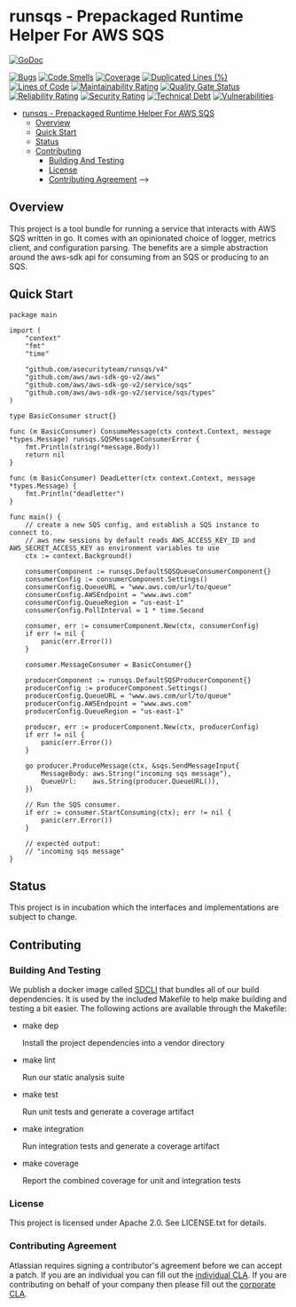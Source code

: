 <a id="markdown-runsqs---prepackaged-runtime-helper-for-aws-sqs" name="runsqs---prepackaged-runtime-helper-for-aws-sqs"></a>
# runsqs - Prepackaged Runtime Helper For AWS SQS
[![GoDoc](https://godoc.org/github.com/asecurityteam/runsqs?status.svg)](https://godoc.org/github.com/asecurityteam/runsqs)

[![Bugs](https://sonarcloud.io/api/project_badges/measure?project=asecurityteam_runsqs&metric=bugs)](https://sonarcloud.io/dashboard?id=asecurityteam_runsqs)
[![Code Smells](https://sonarcloud.io/api/project_badges/measure?project=asecurityteam_runsqs&metric=code_smells)](https://sonarcloud.io/dashboard?id=asecurityteam_runsqs)
[![Coverage](https://sonarcloud.io/api/project_badges/measure?project=asecurityteam_runsqs&metric=coverage)](https://sonarcloud.io/dashboard?id=asecurityteam_runsqs)
[![Duplicated Lines (%)](https://sonarcloud.io/api/project_badges/measure?project=asecurityteam_runsqs&metric=duplicated_lines_density)](https://sonarcloud.io/dashboard?id=asecurityteam_runsqs)
[![Lines of Code](https://sonarcloud.io/api/project_badges/measure?project=asecurityteam_runsqs&metric=ncloc)](https://sonarcloud.io/dashboard?id=asecurityteam_runsqs)
[![Maintainability Rating](https://sonarcloud.io/api/project_badges/measure?project=asecurityteam_runsqs&metric=sqale_rating)](https://sonarcloud.io/dashboard?id=asecurityteam_runsqs)
[![Quality Gate Status](https://sonarcloud.io/api/project_badges/measure?project=asecurityteam_runsqs&metric=alert_status)](https://sonarcloud.io/dashboard?id=asecurityteam_runsqs)
[![Reliability Rating](https://sonarcloud.io/api/project_badges/measure?project=asecurityteam_runsqs&metric=reliability_rating)](https://sonarcloud.io/dashboard?id=asecurityteam_runsqs)
[![Security Rating](https://sonarcloud.io/api/project_badges/measure?project=asecurityteam_runsqs&metric=security_rating)](https://sonarcloud.io/dashboard?id=asecurityteam_runsqs)
[![Technical Debt](https://sonarcloud.io/api/project_badges/measure?project=asecurityteam_runsqs&metric=sqale_index)](https://sonarcloud.io/dashboard?id=asecurityteam_runsqs)
[![Vulnerabilities](https://sonarcloud.io/api/project_badges/measure?project=asecurityteam_runsqs&metric=vulnerabilities)](https://sonarcloud.io/dashboard?id=asecurityteam_runsqs)


<!-- TOC -->

- [runsqs - Prepackaged Runtime Helper For AWS SQS](#runsqs---prepackaged-runtime-helper-for-aws-sqs)
    - [Overview](#overview)
    - [Quick Start](#quick-start)
    <!-- - [Details](#details)
        - [Configuration](#configuration)
            - [YAML](#yaml)
            - [ENV](#env)
        - [Logging](#logging)
        - [Metrics](#metrics) -->
    - [Status](#status)
    - [Contributing](#contributing)
        - [Building And Testing](#building-and-testing)
        - [License](#license)
        - [Contributing Agreement](#contributing-agreement) -->

<!-- TOC -->

<a id="markdown-overview" name="overview"></a>
## Overview

This project is a tool bundle for running a service that interacts with AWS SQS written in go. It comes with
an opinionated choice of logger, metrics client, and configuration parsing. The benefits
are a simple abstraction around the aws-sdk api for consuming from an SQS or producing to an SQS.

<a id="markdown-quick-start" name="quick-start"></a>
## Quick Start

```golang
package main

import (
	"context"
	"fmt"
	"time"

	"github.com/asecurityteam/runsqs/v4"
	"github.com/aws/aws-sdk-go-v2/aws"
	"github.com/aws/aws-sdk-go-v2/service/sqs"
	"github.com/aws/aws-sdk-go-v2/service/sqs/types"
)

type BasicConsumer struct{}

func (m BasicConsumer) ConsumeMessage(ctx context.Context, message *types.Message) runsqs.SQSMessageConsumerError {
	fmt.Println(string(*message.Body))
	return nil
}

func (m BasicConsumer) DeadLetter(ctx context.Context, message *types.Message) {
	fmt.Println("deadletter")
}

func main() {
	// create a new SQS config, and establish a SQS instance to connect to.
	// aws new sessions by default reads AWS_ACCESS_KEY_ID and AWS_SECRET_ACCESS_KEY as environment variables to use
	ctx := context.Background()

	consumerComponent := runsqs.DefaultSQSQueueConsumerComponent{}
	consumerConfig := consumerComponent.Settings()
	consumerConfig.QueueURL = "www.aws.com/url/to/queue"
	consumerConfig.AWSEndpoint = "www.aws.com"
	consumerConfig.QueueRegion = "us-east-1"
	consumerConfig.PollInterval = 1 * time.Second

	consumer, err := consumerComponent.New(ctx, consumerConfig)
	if err != nil {
		panic(err.Error())
	}

	consumer.MessageConsumer = BasicConsumer{}

	producerComponent := runsqs.DefaultSQSProducerComponent{}
	producerConfig := producerComponent.Settings()
	producerConfig.QueueURL = "www.aws.com/url/to/queue"
	producerConfig.AWSEndpoint = "www.aws.com"
	producerConfig.QueueRegion = "us-east-1"

	producer, err := producerComponent.New(ctx, producerConfig)
	if err != nil {
		panic(err.Error())
	}

	go producer.ProduceMessage(ctx, &sqs.SendMessageInput{
		MessageBody: aws.String("incoming sqs message"),
		QueueUrl:    aws.String(producer.QueueURL()),
	})

	// Run the SQS consumer.
	if err := consumer.StartConsuming(ctx); err != nil {
		panic(err.Error())
	}

	// expected output:
	// "incoming sqs message"
}
```

<a id="markdown-status" name="status"></a>
## Status

This project is in incubation which the interfaces and implementations are subject to change.

<a id="markdown-contributing" name="contributing"></a>
## Contributing

<a id="markdown-building-and-testing" name="building-and-testing"></a>
### Building And Testing

We publish a docker image called [SDCLI](https://github.com/asecurityteam/sdcli) that
bundles all of our build dependencies. It is used by the included Makefile to help make
building and testing a bit easier. The following actions are available through the Makefile:

-   make dep

    Install the project dependencies into a vendor directory

-   make lint

    Run our static analysis suite

-   make test

    Run unit tests and generate a coverage artifact

-   make integration

    Run integration tests and generate a coverage artifact

-   make coverage

    Report the combined coverage for unit and integration tests

<a id="markdown-license" name="license"></a>
### License

This project is licensed under Apache 2.0. See LICENSE.txt for details.

<a id="markdown-contributing-agreement" name="contributing-agreement"></a>
### Contributing Agreement

Atlassian requires signing a contributor's agreement before we can accept a patch. If
you are an individual you can fill out the [individual
CLA](https://na2.docusign.net/Member/PowerFormSigning.aspx?PowerFormId=3f94fbdc-2fbe-46ac-b14c-5d152700ae5d).
If you are contributing on behalf of your company then please fill out the [corporate
CLA](https://na2.docusign.net/Member/PowerFormSigning.aspx?PowerFormId=e1c17c66-ca4d-4aab-a953-2c231af4a20b).
